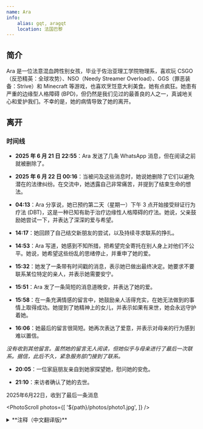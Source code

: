 ```yaml
---
name: Ara
info:
    alias: gqt, aragqt
    location: 法国巴黎
---
```


## 简介

Ara 是一位法意混血跨性别女孩，毕业于佐治亚理工学院物理系，喜欢玩 CSGO（反恐精英：全球攻势）、NSO（Needy Streamer Overload）、GGS（罪恶装备：Strive）和 Minecraft 等游戏，也喜欢烹饪意大利美食。她有点疯狂。她患有严重的边缘型人格障碍 (BPD)，但仍然是我们见过的最善良的人之一，真诚地关心和爱护我们。不幸的是，她的病情导致了她的离开。

## 离开

### 时间线

- **2025 年 6 月 21 日 22:55**：Ara 发送了几条 WhatsApp 消息，但在阅读之前就被删除了。

- **2025 年 6 月 22 日 00:16**：当被问及这些消息时，她说她删除了它们以避免潜在的法律纠纷。在交流中，她透露自己非常痛苦，并提到了结束生命的想法。

- **04:13**：Ara 分享说，她已预约第二天（星期一）下午 3 点开始接受辩证行为疗法 (DBT)，这是一种已知有助于治疗边缘性人格障碍的疗法。她说，父亲鼓励她尝试一下，并表达了深深的爱与希望。

- **14:17**：她回顾了自己结交新朋友的尝试，以及持续寻求联系的挣扎。

- **14:53**：Ara 写道，她感到不知所措，把希望完全寄托在别人身上对他们不公平。她说，她希望这些纷乱的思绪停止，并重申了她的爱。

- **15:32**：她发了一条带有时间戳的消息，表示她已做出最终决定。她要求不要联系某位特定的亲人，并表示她需要安宁。

- **15:51**：Ara 发了一条简短的消息道晚安，并表达了她的爱。

- **15:58**：在一条充满情感的留言中，她鼓励亲人活得充实，在她无法做到的事情上取得成功。她提到了她精神上的女儿，并表示如果有来世，她会永远守护着她。

- **16:06**：她最后的留言很简短。她再次表达了爱意，并表示对母亲的行为感到难以置信。

*没有收到其他留言。虽然她的留言无人阅读，但她似乎与母亲进行了最后一次联系。据信，此后不久，紧急服务部门接到了联系。*

- **20:05**：一位家庭朋友亲自到她家探望她，慰问她的安危。

- **21:10**：来访者确认了她的去世。

2025年6月22日，收到了最后一条消息

<PhotoScroll photos={[
'${path}/photos/photo1.jpg',
]} />

<details>
<summary>**注释（中文翻译版)**</summary>

> 我他妈才不在乎你把我当成什么人
>
> 我实在无法再这样活下去了
>
> 真的不行。各种想法一直在我脑子里翻腾，什么药都试过了，但没有任何疗法有效，以后也不会有用。
>
> 希望你尊重我的决定。我已经拿到了学位。这是我一直以来梦寐以求的，现在终于如愿以偿了。
我的脑子烂透了，再也做不了别的了。在这个显然即将崩盘的世界里，我已经达到了巅峰。
>
> 朋友们理所当然地疏远了我（我承认这一点），因为我总是被太多的消极情绪和沉重的负担所困扰。
>
> 但这不是重点。
>
> 一切终于结束了，真好，不用再为任何事感到压力，不用再妄想，不用再为那些跟踪狂操心，不用再为任何事情付出努力，不用再觉得自己是地球上该死的寄生虫。要么这样，要么我就成了企业的工资奴隶。
>
> 人性本恶，这一点越来越清晰了。操，我可以写一整本书来阐述这一点。但我的明星光环已经褪色，我再也无法清晰地思考了。是的，这些年来我尝试了所有可能的药物，但都无济于事。我只是在完成一件我在2019年开始的事情。
>
> 我可以用余生创作混乱的艺术作品，或者割伤自己来感受真实（但你根本不知道现实解体意味着什么——我看过的那个该死的心理学家）。至少我的内心看起来很真实。试图摆脱我唯一的应对机制，却又用毫无效果的替代方法，这感觉很奇怪。
>
> 我知道这已经开始变得语无伦次了，但我要向所有我爱的人告别。感谢一路以来对我的支持，感谢竭尽所能对抗我内心恶魔的爸爸（是的，我确实产生了幻觉），感谢努力为我找到合适治疗方法的医生，感谢佐治亚理工学院所有支持我的朋友们，感谢那些相信我、给予我所有机会的教授们，以及最重要的，乔丹，我亲爱的丈夫，还有克里斯托，我美丽的精神女儿，感谢你们一直陪伴着我。
>
> 永远。很抱歉让你们失望了。但真的没有别的办法了。我不想等着什么巫术疗法起作用，也不想再次被不由自主地投入其中，失去控制。所以，趁着我还能掌控一切，我爱你们所有人。感谢你们所做的一切。
>
> Ara

愿她的痛苦最终得以平息，愿她的记忆永远活在爱她的人心中。

此条目贡献者：
[Crystal](https://github.com/Crystaltrd)
[Mikka](https://github.com/cvyl)
